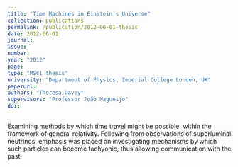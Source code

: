 ```yaml
---
title: "Time Machines in Einstein's Universe"
collection: publications
permalink: /publication/2012-06-01-thesis
date: 2012-06-01
journal: 
issue: 
number: 
year: "2012"
page: 
type: "MSci thesis"
university: "Department of Physics, Imperial College London, UK"
paperurl: 
authors: "Theresa Davey"
supervisors: "Professor João Magueijo"
doi: 
---
```

Examining methods by which time travel might be possible, within the framework of general relativity. Following from observations of superluminal neutrinos, emphasis was placed on investigating mechanisms by which such particles can become tachyonic, thus allowing communication with the past.